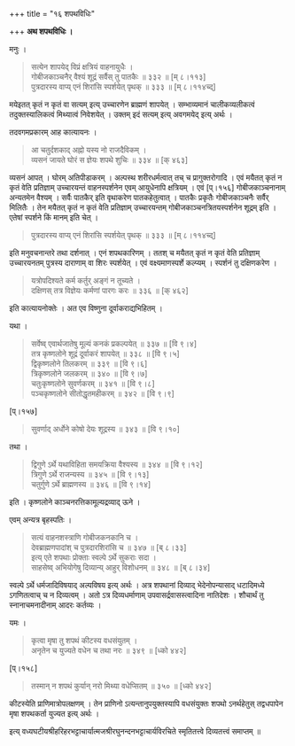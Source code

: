 +++
title = "१६ शपथविधिः"

+++
**अथ शपथविधिः ।**

मनुः ।


> सत्येन शापयेद् विप्रं क्षत्रियं वाहनायुधैः ।  
> गोबीजकाञ्चनैर् वैश्यं शूद्रं सर्वैस् तु पातकैः ॥ ३३२ ॥ [म् ८।११३]  
> पुत्रदारस्य वाप्य् एनं शिरांसि स्पर्शयेत् पृथक् ॥ ३३३ ॥ [म् ८।११४च्द्]

मयेइतत् कृतं न कृतं वा सत्यम् इत्य् उच्चारणेन ब्राह्मणं शापयेत् । सम्भाव्यमानं चालीकव्यलीकत्वं तदुक्तस्यालिकत्वं मिथ्यात्वं निवेशयेत् । उक्तम् इदं सत्यम् इत्य् अवगमयेद् इत्य् अर्थः ।

तदवगमप्रकारम् आह कात्यायनः ।


> आ चतुर्दशकाद् अह्नो यस्य नो राजदैविकम् ।  
> व्यसनं जायते घोरं स ज्ञेयः शपथे शुचिः ॥ ३३४ ॥ [क् ४६३]

व्यसनं आपत् । घोरम् अतिपीडाकरम् । अल्पस्थ शरीरधर्मत्वात् तच् च प्रागुक्तरोगादि । एवं मयैतत् कृतं न कृतं वेति प्रतिज्ञाम् उच्चारयन्तं वाहनस्पर्शनेन एवम् आयुधेनापि क्षत्रियम् । एवं [प्।१५६] गोबीजकाञ्चनानाम् अन्यतमेन वैश्यम् । सर्वैः पातकैर् इति वृथाकरेण पातकहेतुत्वात् । पातकैः प्रकृतैः गोबीजकाञ्चनैः सर्वैर् मिलितैः । तेन मयैतत् कृतं न कृतं वेति प्रतिज्ञाम् उच्चारयन्तम् गोबीजकाञ्चनत्रितयस्पर्शनेन शूद्रम् इति । एतेषां स्पर्शने किं मानम् इति चेत् ।


> पुत्रदारस्य वाप्य् एनं शिरांसि स्पर्शयेत् पृथक् ॥ ३३३ ॥ [म् ८।११४च्द्]

इति मनुवचनान्तरे तथा दर्शनात् । एनं शपथकारिणम् । ततश् च मयैतत् कृतं न कृतं वेति प्रतिज्ञाम् उच्चारयनतम् पुत्रस्य दाराणाम् वा शिरः स्पर्शयेत् । एवं वक्ष्यमाणस्पर्शे कल्प्यम् । स्पर्शनं तु दक्षिणकरेण ।


> यत्रोपदिश्यते कर्म कर्तुर् अङ्गं न तूच्यते ।  
> दक्षिणस् तत्र विज्ञेयः कर्मणां पारगः करः ॥ ३३६ ॥ [क् ४६२]

इति कात्यायनोक्तेः । अत एव विष्णुना दूर्वाकराद्यभिहितम् ।

यथा ।


> सर्वेष्व् एवार्थजातेषु मूल्यं कनकं प्रकल्पयेत् ॥ ३३७ ॥ [वि ९।४]  
> तत्र कृष्णलोने शूद्रं दूर्वाकरं शापयेत् ॥ ३३८ ॥ [वि ९।५]  
> द्विकृष्णलोने तिलकरम् ॥ ३३९ ॥ [वि ९।६]  
> त्रिकृष्णलोने जलकरम् ॥ ३४० ॥ [वि ९।७]  
> चतुःकृष्णलोने सुवर्णकरम् ॥ ३४१ ॥ [वि ९।८]  
> पञ्चकृष्णलोने सीतोद्धृतमहीकरम् ॥ ३४२ ॥ [वि ९।९]

[प्।१५७]


> सुवर्णाद् अर्धोने कोषो देयः शूद्रस्य ॥ ३४३ ॥ [वि ९।१०]

तथा ।


> द्विगुणे ऽर्थे यथाविहिता समयक्रिया वैश्यस्य ॥ ३४४ ॥ [वि ९।१२]  
> त्रिगुणे ऽर्थे राजन्यस्य ॥ ३४५ ॥ [वि ९।१३]  
> चतुर्गुणे ऽर्थे ब्राह्मणस्य ॥ ३४६ ॥ [वि ९।१४]

इति । कृष्णलोने काञ्चनरत्तिकामूल्यद्रव्याद् ऊने ।

एवम् अन्यत्र बृहस्पतिः ।


> सत्यं वाहनशस्त्राणि गोबीजकनकानि च ।  
> देवब्राह्मणपादांश् च पुत्रदारशिरांसि च ॥ ३४७ ॥ [ब् ८।३३]  
> इत्य् एते शपथाः प्रोक्ताः स्वल्पे ऽर्थे सुकराः सदा ।  
> साहसेष्व् अभियोगेषु दिव्यान्य् आहुर् विशोधनम् ॥ ३४८ ॥ [ब् ८।३४]

स्वल्पे ऽर्थे धर्मजादिविषयाद् अल्पविषय इत्य् अर्थः । अत्र शपथानां दिव्याद् भेदेनोपन्यासाद् धटादिमध्ये ऽगणितत्वाच् च न दिव्यत्वम् । अतो ऽत्र दिव्यधर्माणाम् उपवासर्द्रवासस्त्वादिना नातिदेशः । शौचार्थं तु स्नानाचमनादीनाम् आदरः कर्तव्यः ।

यमः ।


> कृत्वा मृषा तु शपथं कीटस्य वधसंयुतम् ।  
> अनृतेन च युज्यते वधेन च तथा नरः ॥ ३४९ ॥ [ध्को ४४२]

[प्।१५८]


> तस्मान् न शपथं कुर्यान् नरो मिथ्या वधेप्सितम् ॥ ३५० ॥ [ध्को ४४२]

कीटस्येति प्राणिमात्रोपलक्षणम् । तेन प्राणिनो ऽत्यन्तानुपयुक्तस्यापि वधसंयुक्तः शपथो ऽनर्थहेतुस् तद्वधपापेन मृषा शपथकर्ता युज्यत इत्य् अर्थः ।

इत्य् वध्यघटीयश्रीहरिहरभट्टाचार्यात्मजश्रीरघुनन्दनभट्टाचार्यविरचिते स्मृतितत्त्वे दिव्यतत्त्वं समाप्तम् ॥